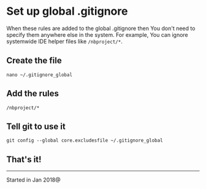 # Set up  global .gitignore
When these rules are added to the global .gitignore then You don't need to 
specify them anywhere else in the system. For example, You can ignore systemwide 
 IDE helper files like `/nbproject/*`.

## Create the file
`nano ~/.gitignore_global`

## Add the rules
`/nbproject/*`

## Tell git to use it
`git config --global core.excludesfile ~/.gitignore_global`

## That's it!

---------------------------------
Started in Jan 2018@
